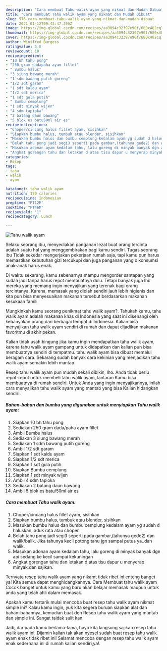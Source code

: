 ```yaml
---
description: "Cara membuat Tahu walik ayam yang nikmat dan Mudah Dibuat"
title: "Cara membuat Tahu walik ayam yang nikmat dan Mudah Dibuat"
slug: 576-cara-membuat-tahu-walik-ayam-yang-nikmat-dan-mudah-dibuat
date: 2021-01-12T09:43:47.206Z
image: https://img-global.cpcdn.com/recipes/aa3094c32397e90f/680x482cq70/tahu-walik-ayam-foto-resep-utama.jpg
thumbnail: https://img-global.cpcdn.com/recipes/aa3094c32397e90f/680x482cq70/tahu-walik-ayam-foto-resep-utama.jpg
cover: https://img-global.cpcdn.com/recipes/aa3094c32397e90f/680x482cq70/tahu-walik-ayam-foto-resep-utama.jpg
author: Winifred Burgess
ratingvalue: 3.8
reviewcount: 10
recipeingredient:
- "10 bh tahu pong"
- "250 gram dadapaha ayam fillet"
- " Bumbu halus"
- "3 siung bawang merah"
- "1 sdm bawang putih goreng"
- "1/2 sdt garam"
- "1 sdt kaldu ayam"
- "1/2 sdt merica"
- "1 sdt gula putih"
- " Bumbu cemplung"
- "1 sdt minyak wijen"
- "4 sdm tapioka"
- "2 batang daun bawang"
- "5 blok es batu50ml air es"
recipeinstructions:
- "Choper/cincang halus fillet ayam, sisihkan"
- "Siapkan bumbu halus, tumbuk atau blender, sisihkan"
- "Masukan bumbu halus dan bumbu cemplung kedalam ayam yg sudah d haluskan, aduk rata atau choper"
- "Belah tahu pong jadi segi3 seperti pada gambar,(tahunya gede2) dan walik/balik. Jika tahunya kecil potong tahu jgn sampai putus ya..dan walik."
- "Masukan adonan ayam kedalam tahu, lalu goreng di minyak banyak dgn api sedang ke kecil sampai kekuningan"
- "Angkat gorengan tahu dan letakan d atas tisu dapur u menyerap minyak,dan sajikan."
categories:
- Resep
tags:
- tahu
- walik
- ayam

katakunci: tahu walik ayam 
nutrition: 150 calories
recipecuisine: Indonesian
preptime: "PT12M"
cooktime: "PT46M"
recipeyield: "1"
recipecategory: Lunch

---
```



![Tahu walik ayam](https://img-global.cpcdn.com/recipes/aa3094c32397e90f/680x482cq70/tahu-walik-ayam-foto-resep-utama.jpg)

Selaku seorang ibu, menyediakan panganan lezat buat orang tercinta adalah suatu hal yang menggembirakan bagi kamu sendiri. Tugas seorang ibu Tidak sekedar mengerjakan pekerjaan rumah saja, tapi kamu pun harus memastikan kebutuhan gizi tercukupi dan juga panganan yang dikonsumsi anak-anak harus enak.

Di waktu  sekarang, kamu sebenarnya mampu mengorder santapan yang sudah jadi tanpa harus repot membuatnya dulu. Tetapi banyak juga lho mereka yang memang ingin menyajikan yang terenak bagi orang tercintanya. Karena, memasak yang diolah sendiri jauh lebih higienis dan kita pun bisa menyesuaikan makanan tersebut berdasarkan makanan kesukaan famili. 



Mungkinkah kamu seorang penikmat tahu walik ayam?. Tahukah kamu, tahu walik ayam adalah makanan khas di Indonesia yang saat ini disenangi oleh kebanyakan orang dari berbagai tempat di Indonesia. Kalian bisa menyajikan tahu walik ayam sendiri di rumah dan dapat dijadikan makanan favoritmu di akhir pekan.

Kalian tidak usah bingung jika kamu ingin mendapatkan tahu walik ayam, karena tahu walik ayam gampang untuk didapatkan dan kalian pun bisa membuatnya sendiri di tempatmu. tahu walik ayam bisa dibuat memalui beragam cara. Sekarang sudah banyak cara kekinian yang menjadikan tahu walik ayam semakin lebih mantap.

Resep tahu walik ayam pun mudah sekali dibikin, lho. Anda tidak perlu repot-repot untuk membeli tahu walik ayam, lantaran Kamu bisa membuatnya di rumah sendiri. Untuk Anda yang ingin menyajikannya, inilah cara menyajikan tahu walik ayam yang mantab yang bisa Kalian hidangkan sendiri.

<!--inarticleads1-->

##### Bahan-bahan dan bumbu yang digunakan untuk menyiapkan Tahu walik ayam:

1. Siapkan 10 bh tahu pong
1. Sediakan 250 gram dada/paha ayam fillet
1. Ambil  Bumbu halus
1. Sediakan 3 siung bawang merah
1. Sediakan 1 sdm bawang putih goreng
1. Ambil 1/2 sdt garam
1. Siapkan 1 sdt kaldu ayam
1. Siapkan 1/2 sdt merica
1. Siapkan 1 sdt gula putih
1. Siapkan  Bumbu cemplung
1. Siapkan 1 sdt minyak wijen
1. Ambil 4 sdm tapioka
1. Sediakan 2 batang daun bawang
1. Ambil 5 blok es batu/50ml air es




<!--inarticleads2-->

##### Cara membuat Tahu walik ayam:

1. Choper/cincang halus fillet ayam, sisihkan
1. Siapkan bumbu halus, tumbuk atau blender, sisihkan
1. Masukan bumbu halus dan bumbu cemplung kedalam ayam yg sudah d haluskan, aduk rata atau choper
1. Belah tahu pong jadi segi3 seperti pada gambar,(tahunya gede2) dan walik/balik. Jika tahunya kecil potong tahu jgn sampai putus ya..dan walik.
1. Masukan adonan ayam kedalam tahu, lalu goreng di minyak banyak dgn api sedang ke kecil sampai kekuningan
1. Angkat gorengan tahu dan letakan d atas tisu dapur u menyerap minyak,dan sajikan.




Ternyata resep tahu walik ayam yang nikamt tidak ribet ini enteng banget ya! Kita semua dapat menghidangkannya. Cara Membuat tahu walik ayam Cocok banget untuk kamu yang baru akan belajar memasak maupun untuk anda yang telah ahli dalam memasak.

Apakah kamu tertarik mulai mencoba buat resep tahu walik ayam nikmat simple ini? Kalau kamu ingin, yuk kita segera buruan siapkan alat dan bahan-bahannya, kemudian buat deh Resep tahu walik ayam yang mantab dan simple ini. Sangat taidak sulit kan. 

Jadi, daripada kamu berlama-lama, hayo kita langsung sajikan resep tahu walik ayam ini. Dijamin kalian tak akan nyesel sudah buat resep tahu walik ayam enak tidak ribet ini! Selamat mencoba dengan resep tahu walik ayam enak sederhana ini di rumah kalian sendiri,ya!.

